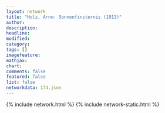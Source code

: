 ```yaml
---
layout: network
title: "Holz, Arno: Sonnenfinsternis (1913)"
author:
description:
headline:
modified:
category:
tags: []
imagefeature: 
mathjax: 
chart: 
comments: false
featured: false
list: false
networkdata: 174.json
---
```

{% include network.html %}
{% include network-static.html %}
